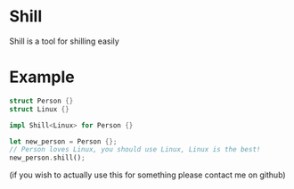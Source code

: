 # Shill
Shill is a tool for shilling easily

# Example
```rs
struct Person {}
struct Linux {}

impl Shill<Linux> for Person {}

let new_person = Person {};
// Person loves Linux, you should use Linux, Linux is the best!
new_person.shill();
```

(if you wish to actually use this for something please contact me on github)